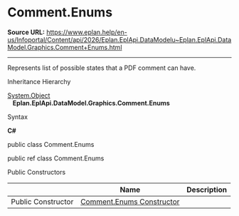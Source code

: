 # Comment.Enums

**Source URL:** https://www.eplan.help/en-us/Infoportal/Content/api/2026/Eplan.EplApi.DataModelu~Eplan.EplApi.DataModel.Graphics.Comment+Enums.html

---

Represents list of possible states that a PDF comment can have.

Inheritance Hierarchy

[System.Object](#)  
   **Eplan.EplApi.DataModel.Graphics.Comment.Enums**

Syntax

**C#**



public class Comment.Enums

public ref class Comment.Enums

Public Constructors

|  | Name | Description |
| --- | --- | --- |
| Public Constructor | [Comment.Enums Constructor](Eplan.EplApi.DataModelu~Eplan.EplApi.DataModel.Graphics.Comment+Enums~_ctor.html) |  |


